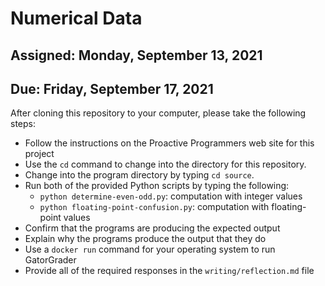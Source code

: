 # Numerical Data

## Assigned: Monday, September 13, 2021
## Due: Friday, September 17, 2021

After cloning this repository to your computer, please take the following steps:

- Follow the instructions on the Proactive Programmers web site for this project
- Use the `cd` command to change into the directory for this repository.
- Change into the program directory by typing `cd source`.
- Run both of the provided Python scripts by typing the following:
  - `python determine-even-odd.py`: computation with integer values
  - `python floating-point-confusion.py`: computation with floating-point values
- Confirm that the programs are producing the expected output
- Explain why the programs produce the output that they do
- Use a `docker run` command for your operating system to run GatorGrader
- Provide all of the required responses in the `writing/reflection.md` file
